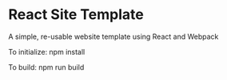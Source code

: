 # React Site Template
A simple, re-usable website template using React and Webpack

To initialize: npm install

To build: npm run build
